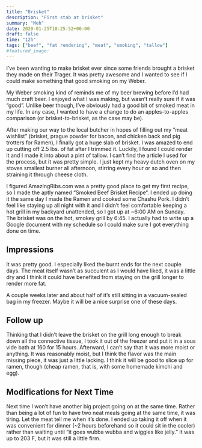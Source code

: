 ```yaml
---
title: "Brisket"
description: "First stab at brisket"
summary: "Meh"
date: 2020-01-25T18:25:52+00:00
draft: false
time: "12h"
tags: ["beef", "fat rendering", "meat", "smoking", "tallow"]
#featured_image: 
---
```


I’ve been wanting to make brisket ever since some friends brought a brisket they made on their Trager. It was pretty awesome and I wanted to see if I could make something that good smoking on my Weber.

My Weber smoking kind of reminds me of my beer brewing before I’d had much craft beer. I enjoyed what I was making, but wasn’t really sure if it was “good”. Unlike beer though, I’ve obviously had a good bit of smoked meat in my life. In any case, I wanted to have a change to do an apples-to-apples comparison (or brisket-to-brisket, as the case may be).

After making our way to the local butcher in hopes of filling out my “meat wishlist” (brisket, prague powder for bacon, and chicken back and pig trotters for Ramen), I finally got a huge slab of brisket. I was amazed to end up cutting off 2.5 lbs. of fat after I trimmed it. Luckily, I found I could render it and I made it into about a pint of tallow. I can’t find the article I used for the process, but it was pretty simple. I just kept my heavy dutch oven on my stoves smallest burner all afternoon, stirring every hour or so and then straining it through cheese cloth.

I figured AmazingRibs.com was a pretty good place to get my first recipe, so I made the aptly named “Smoked Beef Brisket Recipe“. I ended up doing it the same day I made the Ramen and cooked some Chashu Pork. I didn’t feel like staying up all night with it and I didn’t feel comfortable keeping a hot grill in my backyard unattended, so I got up at ~6:00 AM on Sunday. The brisket was on the hot, smokey grill by 6:45. I actually had to write up a Google document with my schedule so I could make sure I got everything done on time.

## Impressions

It was pretty good. I especially liked the burnt ends for the next couple days. The meat itself wasn’t as succulent as I would have liked, it was a little dry and I think it could have benefited from staying on the grill longer to render more fat.

A couple weeks later and about half of it’s still sitting in a vacuum-sealed bag in my freezer. Maybe it will be a nice surprise one of these days.

## Follow up

Thinking that I didn’t leave the brisket on the grill long enough to break down all the connective tissue, I took it out of the freezer and put it in a sous vide bath at 160 for 15 hours. Afterward, I can’t say that it was more moist or anything. It was reasonably moist, but I think the flavor was the main missing piece, it was just a little lacking. I think it will be good to slice up for ramen, though (cheap ramen, that is, with some homemade kimchi and egg).

## Modifications for Next Time

Next time I won’t have another big project going on at the same time. Rather than being a lot of fun to have two neat meals going at the same time, it was tiring.
Let the meat tell me when it’s done. I ended up taking it off when it was convenient for dinner (~2 hours beforehand so it could sit in the cooler) rather than waiting until “it goes wubba wubba and wiggles like jelly.” It was up to 203 F, but it was still a little firm.